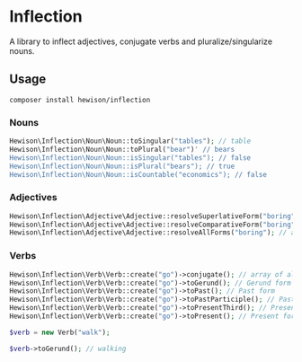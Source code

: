 # Inflection #

A library to inflect adjectives, conjugate verbs and pluralize/singularize nouns.

## Usage ##

```composer install hewison/inflection```

### Nouns ###

```php
Hewison\Inflection\Noun\Noun::toSingular("tables"); // table
Hewison\Inflection\Noun\Noun::toPlural("bear")' // bears
Hewison\Inflection\Noun\Noun::isSingular("tables"); // false
Hewison\Inflection\Noun\Noun::isPlural("bears"); // true
Hewison\Inflection\Noun\Noun::isCountable("economics"); // false
```

### Adjectives ###
```php
Hewison\Inflection\Adjective\Adjective::resolveSuperlativeForm("boring"); // most boring
Hewison\Inflection\Adjective\Adjective::resolveComparativeForm("boring"); // more boring
Hewison\Inflection\Adjective\Adjective::resolveAllForms("boring"); // array
```

### Verbs ###
```php
Hewison\Inflection\Verb\Verb::create("go")->conjugate(); // array of all forms
Hewison\Inflection\Verb\Verb::create("go")->toGerund(); // Gerund form
Hewison\Inflection\Verb\Verb::create("go")->toPast(); // Past form
Hewison\Inflection\Verb\Verb::create("go")->toPastParticiple(); // Past Participle form
Hewison\Inflection\Verb\Verb::create("go")->toPresentThird(); // Present Third form
Hewison\Inflection\Verb\Verb::create("go")->toPresent(); // Present form

$verb = new Verb("walk");

$verb->toGerund(); // walking
```

